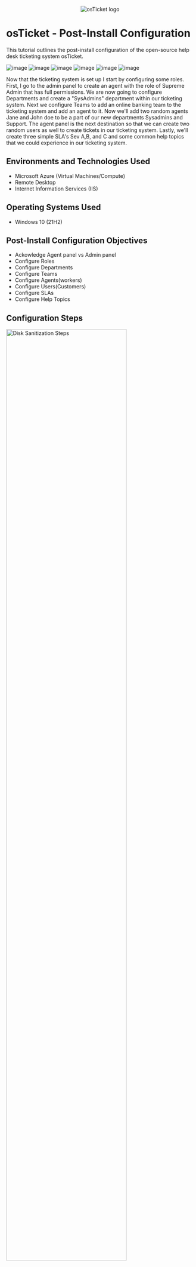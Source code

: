 <p align="center">
<img src="https://i.imgur.com/Clzj7Xs.png" alt="osTicket logo"/>
</p>

<h1>osTicket - Post-Install Configuration</h1>
This tutorial outlines the post-install configuration of the open-source help desk ticketing system osTicket.<br />

![image](https://github.com/user-attachments/assets/0124e7e0-dee9-494f-98d2-39c0505ea9a5)
![image](https://github.com/user-attachments/assets/0d5d3aca-750a-4fda-9fa1-23178b5328e6)
![image](https://github.com/user-attachments/assets/cc466484-ed2e-4289-8e18-8e8f585d7aeb)
![image](https://github.com/user-attachments/assets/dabffda6-35f5-441b-9c50-15100a4ef8f1)
![image](https://github.com/user-attachments/assets/1b72f88a-8d91-4348-87a3-44396ef03e07)
![image](https://github.com/user-attachments/assets/c320c9c1-ff94-4394-ae91-bc2b346b5a9c)

Now that the ticketing system is set up I start by configuring some roles. First,
I go to the admin panel to create an agent with the role of Supreme Admin that has full permissions.
We are now going to configure Departments and create a "SysAdmins" department within our ticketing system.
Next we configure Teams to add an online banking team to the ticketing system and add an agent to it.
Now we'll add two random agents Jane and John doe to be a part of our new departments Sysadmins and Support.
The agent panel is the next destination so that we can create two random users as well to create tickets in our ticketing system.
Lastly, we'll create three simple SLA's Sev A,B, and C and some common help topics that we could experience in our ticketing system.



<h2>Environments and Technologies Used</h2>

- Microsoft Azure (Virtual Machines/Compute)
- Remote Desktop
- Internet Information Services (IIS)

<h2>Operating Systems Used </h2>

- Windows 10</b> (21H2)

<h2>Post-Install Configuration Objectives</h2>

- Ackowledge Agent panel vs Admin panel
- Configure Roles
- Configure Departments
- Configure Teams
- Configure Agents(workers)
- Configure Users(Customers)
- Configure SLAs
- Configure Help Topics

<h2>Configuration Steps</h2>

<p>
<img src="https://i.imgur.com/DJmEXEB.png" height="80%" width="80%" alt="Disk Sanitization Steps"/>
</p>
<p>
Lorem ipsum dolor sit amet, consectetur adipiscing elit, sed do eiusmod tempor incididunt ut labore et dolore magna aliqua. Ut enim ad minim veniam, quis nostrud exercitation ullamco laboris nisi ut aliquip ex ea commodo consequat. Duis aute irure dolor in reprehenderit in voluptate velit esse cillum dolore eu fugiat nulla pariatur.
</p>
<br />

<p>
<img src="https://i.imgur.com/DJmEXEB.png" height="80%" width="80%" alt="Disk Sanitization Steps"/>
</p>
<p>
Lorem ipsum dolor sit amet, consectetur adipiscing elit, sed do eiusmod tempor incididunt ut labore et dolore magna aliqua. Ut enim ad minim veniam, quis nostrud exercitation ullamco laboris nisi ut aliquip ex ea commodo consequat. Duis aute irure dolor in reprehenderit in voluptate velit esse cillum dolore eu fugiat nulla pariatur.
</p>
<br />

<p>
<img src="https://i.imgur.com/DJmEXEB.png" height="80%" width="80%" alt="Disk Sanitization Steps"/>
</p>
<p>
Lorem ipsum dolor sit amet, consectetur adipiscing elit, sed do eiusmod tempor incididunt ut labore et dolore magna aliqua. Ut enim ad minim veniam, quis nostrud exercitation ullamco laboris nisi ut aliquip ex ea commodo consequat. Duis aute irure dolor in reprehenderit in voluptate velit esse cillum dolore eu fugiat nulla pariatur.
</p>
<br />
